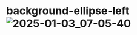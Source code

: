 # background-ellipse-left![2025-01-03_07-05-40](https://github.com/user-attachments/assets/28d3a227-3030-4666-9de4-55048aaf9586)
